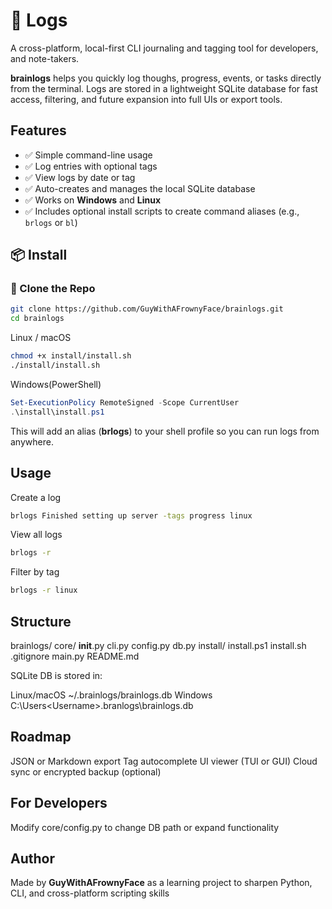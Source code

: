 # 🧠 Logs

 A cross-platform, local-first CLI journaling and tagging tool for developers, and note-takers.

 **brainlogs** helps you quickly log thoughs, progress, events, or tasks directly from the terminal. Logs are stored in a lightweight SQLite database for fast access, filtering, and future expansion into full UIs or export tools.


## Features

 - ✅ Simple command-line usage
 - ✅ Log entries with optional tags
 - ✅ View logs by date or tag
 - ✅ Auto-creates and manages the local SQLite database
 - ✅ Works on **Windows** and **Linux**
 - ✅ Includes optional install scripts to create command aliases (e.g., `brlogs` or `bl`)


## 📦 Install


### 🔧 Clone the Repo
 ```bash
 git clone https://github.com/GuyWithAFrownyFace/brainlogs.git
 cd brainlogs

 ```

 Linux / macOS
 ```bash
 chmod +x install/install.sh
 ./install/install.sh

 ```

 Windows(PowerShell)
 ```powershell
 Set-ExecutionPolicy RemoteSigned -Scope CurrentUser
 .\install\install.ps1

 ```

 This will add an alias (**brlogs**) to your shell profile so you can run logs from anywhere.


## Usage

 Create a log
 ```bash
 brlogs Finished setting up server -tags progress linux
 ```
 View all logs
 ```bash
 brlogs -r
 ```
 Filter by tag
 ```bash
 brlogs -r linux
 ```


## Structure

 brainlogs/
    core/
        __init__.py
        cli.py
        config.py
        db.py
    install/
        install.ps1
        install.sh
    .gitignore
    main.py
    README.md

 SQLite DB is stored in:

 Linux/macOS ~/.brainlogs/brainlogs.db
 Windows C:\Users\<Username>\.branlogs\brainlogs.db


## Roadmap

 JSON or Markdown export
 Tag autocomplete
 UI viewer (TUI or GUI)
 Cloud sync or encrypted backup (optional)


## For Developers

 Modify core/config.py to change DB path or expand functionality


## Author

 Made by **GuyWithAFrownyFace** as a learning project to sharpen Python, CLI, and cross-platform scripting skills